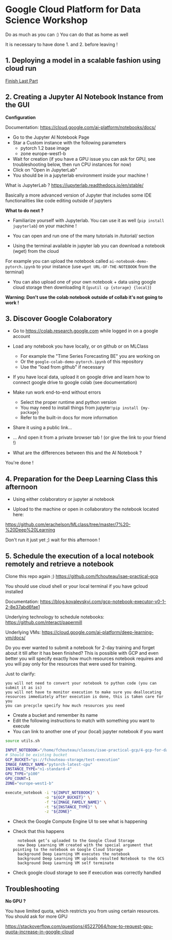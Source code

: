 # Google Cloud Platform for Data Science Workshop

Do as much as you can :) You can do that as home as well

It is necessary to have done 1. and 2. before leaving !

## 1. Deploying a model in a scalable fashion using cloud run

[Finish Last Part](../3-deploy-model-into-production)

## 2. Creating a Jupyter AI Notebook Instance from the GUI

**Configuration**

Documentation: https://cloud.google.com/ai-platform/notebooks/docs/

- Go to the Jupyter AI Notebook Page
- Star a Custom instance with the following parameters
    - pytorch 1.2 base image
    - zone europe-west1-b
- Wait for creation (if you have a GPU issue you can ask for GPU, see troubleshooting below, then run CPU instances for now)
- Click on "Open in JupyterLab"
- You should be in a jupyterlab environment inside your machine !

What is JupyterLab ? https://jupyterlab.readthedocs.io/en/stable/

Basically a more advanced version of Jupyter that includes some IDE functionalities like code editing outside of jupyters

**What to do next ?**

- Familiarize yourself with Jupyterlab. You can use it as well (`pip install jupyterlab`) on your machine !

- You can open and run one of the many tutorials in /tutorial/ section

- Using the terminal available in jupyter lab you can download a notebook (wget) from the cloud
  

For example you can upload the notebook called `ai-notebook-demo-pytorch.ipynb` to your instance (use `wget URL-OF-THE-NOTEBOOK` from the terminal)

- You can also upload one of your own notebook + data using google cloud storage then downloading it (`gsutil cp {storage} {local}`)

**Warning: Don't use the colab notebook outside of collab it's not going to work !**

## 3. Discover Google Colaboratory

- Go to https://colab.research.google.com while logged in on a google account

- Load any notebook you have locally, or on github or on MLClass
    - For example the "Time Series Forecasting BE" you are working on
    - Or the `google-colab-demo-pytorch.ipynb` of this repository
    - Use the "load from github" if necessary

- If you have local data, upload it on google drive and learn how to connect google drive to google colab (see documentation)

- Make run work end-to-end without errors
    - Select the proper runtime and python version
    - You may need to install things from jupyter`!pip install {my-package}`
    - Refer to the built-in docs for more information

- Share it using a public link...

- ... And open it from a private browser tab ! (or give the link to your friend !)

- What are the differences between this and the AI Notebook ?

You're done !

## 4. Preparation for the Deep Learning Class this afternoon

- Using either colaboratory or jupyter ai notebook

- Upload to the machine or open in collaboratory the notebook located here:

https://github.com/erachelson/MLclass/tree/master/7%20-%20Deep%20Learning

Don't run it just yet ;) wait for this afternoon !

## 5. Schedule the execution of a local notebook remotely and retrieve a notebook

Clone this repo again ;) https://github.com/fchouteau/isae-practical-gcp

You should use cloud shell or your local terminal if you have gcloud installed

Documentation: https://blog.kovalevskyi.com/gcp-notebook-executor-v0-1-2-8e37abd6fae1

Underlying technology to schedule notebooks: https://github.com/nteract/papermill

Underlying VMs: https://cloud.google.com/ai-platform/deep-learning-vm/docs/

Do you ever wanted to submit a notebook for 2-day training and forget about it till after it has been finished? This is possible with GCP and even better you will specify exactly how much resources notebook requires and you will pay only for the resources that were used for training.

Just to clarify:

    you will not need to convert your notebook to python code (you can submit it as is)
    you will not have to monitor execution to make sure you deallocating resources immediately after execution is done, this is taken care for you
    you can precycle specify how much resources you need

 
- Create a bucket and remember its name
- Edit the following instructions to match with something you want to execute
- You can link to another one of your (local) jupyter notebook if you want

```bash
source utils.sh

INPUT_NOTEBOOK="/home/fchouteau/classes/isae-practical-gcp/4-gcp-for-data-science/scheduling-notebook.ipynb"
# Should be existing bucket
GCP_BUCKET="gs://fchouteau-storage/test-execution"
IMAGE_FAMILY_NAME="pytorch-latest-cpu"
INSTANCE_TYPE="n1-standard-4"
GPU_TYPE="p100"
GPU_COUNT=1
ZONE="europe-west1-b"

execute_notebook -i "${INPUT_NOTEBOOK}" \
                 -o "${GCP_BUCKET}" \
                 -f "${IMAGE_FAMILY_NAME}" \
                 -t "${INSTANCE_TYPE}" \
                 -z "${ZONE}"
```

- Check the Google Compute Engine UI to see what is happening

- Check that this happens

        notebook get’s uploaded to the Google Cloud Storage
        new Deep Learning VM created with the special argument that pointing to the notebook on Google Cloud Storage
        background Deep Learning VM executes the notebook
        background Deep Learning VM uploads resulted Notebook to the GCS
        background Deep Learning VM self terminate

- Check google cloud storage to see if execution was correctly handled

## Troubleshooting

**No GPU ?**

You have limited quota, which restricts you from using certain resources. You should ask for more GPU

https://stackoverflow.com/questions/45227064/how-to-request-gpu-quota-increase-in-google-cloud


